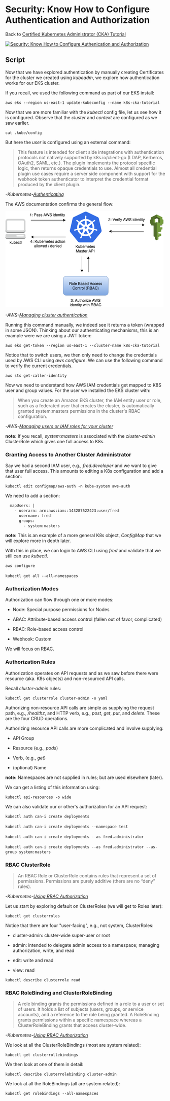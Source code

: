 # Security: Know How to Configure Authentication and Authorization

Back to [Certified Kubernetes Administrator (CKA) Tutorial](https://github.com/larkintuckerllc/k8s-cka-tutorial)

[![Security: Know How to Configure Authenication and Authorization](http://img.youtube.com/vi/XXXXX/0.jpg)](XXXXX)

## Script

Now that we have explored authentication by manually creating Certificates for the cluster we created using *kubeadm*, we explore how authentication works for our EKS cluster.

If you recall, we used the following command as part of our EKS install:

```plaintext
aws eks --region us-east-1 update-kubeconfig --name k8s-cka-tutorial
```

Now that we are more familiar with the *kubectl* config file, let us see how it is configured. Observe that the *cluster* and *context* are configured as we saw earlier.

```plaintext
cat .kube/config
```

But here the *user* is configured using an external command:

> This feature is intended for client side integrations with authentication protocols not natively supported by k8s.io/client-go (LDAP, Kerberos, OAuth2, SAML, etc.). The plugin implements the protocol specific logic, then returns opaque credentials to use. Almost all credential plugin use cases require a server side component with support for the webhook token authenticator to interpret the credential format produced by the client plugin.

*-Kubernetes-[Authenticating](https://kubernetes.io/docs/reference/access-authn-authz/authentication/)*

The AWS documentation confirms the general flow:

![EKS IAM](eks-iam.png)

*-AWS-[Managing cluster authentication](https://docs.aws.amazon.com/eks/latest/userguide/managing-auth.html)*

Running this command manually, we indeed see it returns a token (wrapped in some JSON). Thinking about our authenticating mechanisms, this is an example were we are using a JWT token:

```plaintext
aws eks get-token --region us-east-1 --cluster-name k8s-cka-tutorial
```

Notice that to switch users, we then only need to change the credentials used by AWS CLI using *aws configure*. We can use the following command to verify the current credentials.

```plaintext
aws sts get-caller-identity
```

Now we need to understand how AWS IAM credentials get mapped to K8S user and group values. For the user we installed the EKS cluster with:

> When you create an Amazon EKS cluster, the IAM entity user or role, such as a federated user that creates the cluster, is automatically granted system:masters permissions in the cluster's RBAC configuration.

*-AWS-[Managing users or IAM roles for your cluster](https://docs.aws.amazon.com/eks/latest/userguide/add-user-role.html)*

**note:** If you recall, *system:masters* is associated with the *cluster-admin*  ClusterRole which gives one full access to K8s.

### Granting Access to Another Cluster Administrator

Say we had a second IAM user, e.g., *fred.developer* and we want to give that user full access. This amounts to editing a K8s configuration and add a section:

```plaintext
kubectl edit configmap/aws-auth -n kube-system aws-auth
```

We need to add a section:

```plaintext
  mapUsers: |
    - userarn: arn:aws:iam::143287522423:user/fred
      username: fred
      groups:
        - system:masters
```

**note:** This is an example of a more general K8s object, *ConfigMap* that we will explore more in depth later.

With this in place, we can login to AWS CLI using *fred* and validate that we still can use *kubectl*.

```plaintext
aws configure

kubectl get all --all-namespaces
```

### Authorization Modes

Authorization can flow through one or more modes:

* Node: Special purpose permissions for Nodes

* ABAC: Attribute-based access control (fallen out of favor, complicated)

* RBAC: Role-based access control

* Webhook: Custom

We will focus on RBAC.

### Authorization Rules

Authorization operates on API requests and as we saw before there were resource (aka. K8s objects) and non-resourced API calls.

Recall *cluster-admin* rules:

```plaintext
kubectl get clusterrole cluster-admin -o yaml
```

Authorizing non-resource API calls are simple as supplying the request path, e.g., */healthz*, and HTTP verb, e.g., *post*, *get*, *put*, and *delete*. These are the four CRUD operations.

Authorizing resource API calls are more complicated and involve supplying:

* API Group

* Resource (e.g., *pods*)

* Verb, (e.g., *get*)

* (optional) Name

**note:** Namespaces are not supplied in rules; but are used elsewhere (later).

We can get a listing of this information using:

```plaintext
kubectl api-resources -o wide
```

We can also validate our or other's authorization for an API request:

```plaintext
kubectl auth can-i create deployments

kubectl auth can-i create deployments --namespace test

kubectl auth can-i create deployments --as fred.administrator

kubectl auth can-i create deployments --as fred.administrator --as-group system:masters
```

### RBAC ClusterRole

> An RBAC Role or ClusterRole contains rules that represent a set of permissions. Permissions are purely additive (there are no “deny” rules).

*-Kubernetes-[Using RBAC Authorization](https://kubernetes.io/docs/reference/access-authn-authz/rbac/)*

Let us start by exploring default on ClusterRoles (we will get to Roles later):

```plaintext
kubectl get clusterroles
```

Notice that there are four "user-facing", e.g., not system, ClusterRoles:

* cluster-admin: cluster-wide super-user or root

* admin: intended to delegate admin access to a namespace; managing authorization, write, and read

* edit: write and read

* view: read

```plaintext
kubectl describe clusterrole read
```

### RBAC RoleBinding and ClusterRoleBinding

> A role binding grants the permissions defined in a role to a user or set of users. It holds a list of subjects (users, groups, or service accounts), and a reference to the role being granted. A RoleBinding grants permissions within a specific namespace whereas a ClusterRoleBinding grants that access cluster-wide.

*-Kubernetes-[Using RBAC Authorization](https://kubernetes.io/docs/reference/access-authn-authz/rbac/)*

We look at all the ClusterRoleBindings (most are system related):

```plaintext
kubectl get clusterrollebindings
```

We then look at one of them in detail:

```plaintext
kubectl describe clusterrolebinding cluster-admin
```

We look at all the RoleBindings (all are system related):

```plaintext
kubectl get rolebindings --all-namespaces
```
